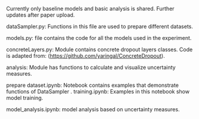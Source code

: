 Currently only baseline models and basic analysis is shared.
Further updates after paper upload.

dataSampler.py: Functions in this file are used to prepare different datasets.

models.py: file contains the code for all the models used in the experiment.

concreteLayers.py: Module contains concrete dropout layers classes. Code is adapted from: (https://github.com/yaringal/ConcreteDropout).

analysis: Module has functions to calculate and visualize uncertainty measures.

prepare dataset.ipynb: Notebook contains examples that demonstrate functions of DataSampler
.
training.ipynb: Examples in this notebook show model training.

model_analysis.ipynb: model analysis based on uncertainty measures.
